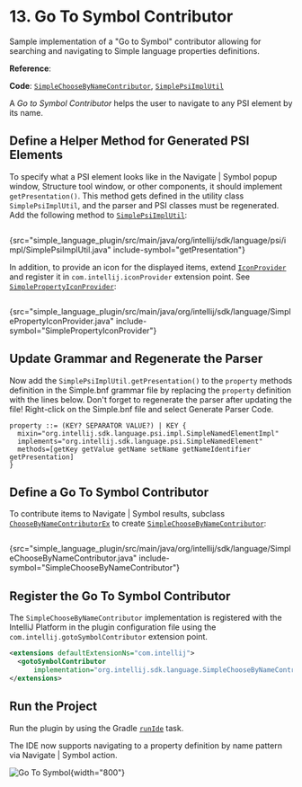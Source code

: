 <!-- Copyright 2000-2023 JetBrains s.r.o. and contributors. Use of this source code is governed by the Apache 2.0 license. -->

# 13. Go To Symbol Contributor

<link-summary>Sample implementation of a "Go to Symbol" contributor allowing for searching and navigating to Simple language properties definitions.</link-summary>

<tldr>

**Reference**: [](go_to_class_and_go_to_symbol.md)

**Code**:
[`SimpleChooseByNameContributor`](%gh-sdk-samples%/simple_language_plugin/src/main/java/org/intellij/sdk/language/SimpleChooseByNameContributor.java),
[`SimplePsiImplUtil`](%gh-sdk-samples%/simple_language_plugin/src/main/java/org/intellij/sdk/language/psi/impl/SimplePsiImplUtil.java)

</tldr>

<include from="language_and_filetype.md" element-id="custom_language_tutorial_header"></include>

A _Go to Symbol Contributor_ helps the user to navigate to any PSI element by its name.

## Define a Helper Method for Generated PSI Elements

To specify what a PSI element looks like in the <ui-path>Navigate | Symbol</ui-path> popup window, <control>Structure</control> tool window, or other components, it should implement `getPresentation()`.
This method gets defined in the utility class `SimplePsiImplUtil`, and the parser and PSI classes must be regenerated.
Add the following method to [`SimplePsiImplUtil`](%gh-sdk-samples%/simple_language_plugin/src/main/java/org/intellij/sdk/language/psi/impl/SimplePsiImplUtil.java):

```java
```
{src="simple_language_plugin/src/main/java/org/intellij/sdk/language/psi/impl/SimplePsiImplUtil.java" include-symbol="getPresentation"}

In addition, to provide an icon for the displayed items, extend [`IconProvider`](%gh-ic%/platform/core-api/src/com/intellij/ide/IconProvider.java) and register it in `com.intellij.iconProvider` extension point. See [`SimplePropertyIconProvider`](%gh-sdk-samples%/simple_language_plugin/src/main/java/org/intellij/sdk/language/SimplePropertyIconProvider.java):

```java
```
{src="simple_language_plugin/src/main/java/org/intellij/sdk/language/SimplePropertyIconProvider.java" include-symbol="SimplePropertyIconProvider"}

## Update Grammar and Regenerate the Parser

Now add the `SimplePsiImplUtil.getPresentation()` to the `property` methods definition in the <path>Simple.bnf</path> grammar file by replacing the `property` definition with the lines below.
Don't forget to regenerate the parser after updating the file!
Right-click on the <path>Simple.bnf</path> file and select <control>Generate Parser Code</control>.

```bnf
property ::= (KEY? SEPARATOR VALUE?) | KEY {
  mixin="org.intellij.sdk.language.psi.impl.SimpleNamedElementImpl"
  implements="org.intellij.sdk.language.psi.SimpleNamedElement"
  methods=[getKey getValue getName setName getNameIdentifier getPresentation]
}
```

## Define a Go To Symbol Contributor

To contribute items to <ui-path>Navigate | Symbol</ui-path> results, subclass [`ChooseByNameContributorEx`](%gh-ic%/platform/lang-impl/src/com/intellij/navigation/ChooseByNameContributorEx.java)
to create [`SimpleChooseByNameContributor`](%gh-sdk-samples%/simple_language_plugin/src/main/java/org/intellij/sdk/language/SimpleChooseByNameContributor.java):

```java
```
{src="simple_language_plugin/src/main/java/org/intellij/sdk/language/SimpleChooseByNameContributor.java" include-symbol="SimpleChooseByNameContributor"}

## Register the Go To Symbol Contributor

The `SimpleChooseByNameContributor` implementation is registered with the IntelliJ Platform in the plugin configuration file using the `com.intellij.gotoSymbolContributor` extension point.

```xml
<extensions defaultExtensionNs="com.intellij">
  <gotoSymbolContributor
      implementation="org.intellij.sdk.language.SimpleChooseByNameContributor"/>
</extensions>
```

## Run the Project

Run the plugin by using the Gradle [`runIde`](creating_plugin_project.md#使用runIde-Gradle任务运行插件) task.

The IDE now supports navigating to a property definition by name pattern via <ui-path>Navigate | Symbol</ui-path> action.

![Go To Symbol](go_to_symbol.png){width="800"}
